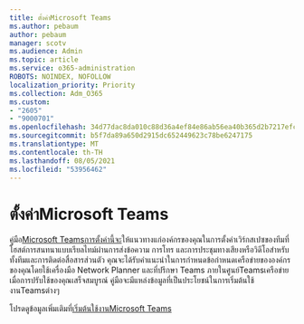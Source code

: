 ```yaml
---
title: ตั้งค่าMicrosoft Teams
ms.author: pebaum
author: pebaum
manager: scotv
ms.audience: Admin
ms.topic: article
ms.service: o365-administration
ROBOTS: NOINDEX, NOFOLLOW
localization_priority: Priority
ms.collection: Adm_O365
ms.custom:
- "2605"
- "9000701"
ms.openlocfilehash: 34d77dac8da010c88d36a4ef84e86ab56ea40b365d2b7217efcd057df85738d3
ms.sourcegitcommit: b5f7da89a650d2915dc652449623c78be6247175
ms.translationtype: MT
ms.contentlocale: th-TH
ms.lasthandoff: 08/05/2021
ms.locfileid: "53956462"
---
```

# <a name="set-up-microsoft-teams"></a>ตั้งค่าMicrosoft Teams

คู่มือ[Microsoft Teamsการตั้งค่านี้จะ](https://aka.ms/teamsguidance)ให้แนวทางแก่องค์กรของคุณในการตั้งค่าเวิร์กสเปซของทีมที่โฮสต์การสนทนาแบบเรียลไทม์ผ่านการส่งข้อความ การโทร และการประชุมทางเสียงหรือวิดีโอสําหรับทั้งทีมและการติดต่อสื่อสารส่วนตัว คุณจะได้รับคําแนะนําในการกําหนดข้อกําหนดเครือข่ายขององค์กรของคุณโดยใช้เครื่องมือ Network Planner และที่ปรึกษา Teams ภายในศูนย์Teamsเครือข่าย เมื่อการปรับใช้ของคุณเสร็จสมบูรณ์ คู่มือจะมีแหล่งข้อมูลที่เป็นประโยชน์ในการเริ่มต้นใช้งานTeamsต่างๆ

โปรดดูข้อมูลเพิ่มเติมที่[เริ่มต้นใช้งานMicrosoft Teams](https://docs.microsoft.com/microsoftteams/get-started-with-teams-quick-start)
